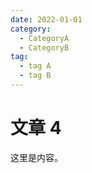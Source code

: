 ```yaml
---
date: 2022-01-01
category:
  - CategoryA
  - CategoryB
tag:
  - tag A
  - tag B
---
```


# 文章 4

这里是内容。
